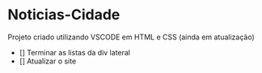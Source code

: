 # Noticias-Cidade
 Projeto criado utilizando VSCODE em HTML e CSS (ainda em atualização)

 - [] Terminar as listas da div lateral
 - [] Atualizar o site 
